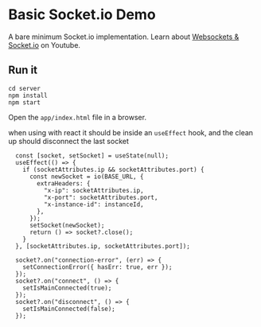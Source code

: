 # Basic Socket.io Demo

A bare minimum Socket.io implementation. Learn about [Websockets & Socket.io](https://youtu.be/1BfCnjr_Vjg) on Youtube. 

## Run it

```
cd server
npm install
npm start
```

Open the `app/index.html` file in a browser. 


when using with react it should be inside an `useEffect` hook, and the clean up should 
disconnect the last socket

```
  const [socket, setSocket] = useState(null);
  useEffect(() => {
    if (socketAttributes.ip && socketAttributes.port) {
      const newSocket = io(BASE_URL, {
        extraHeaders: {
          "x-ip": socketAttributes.ip,
          "x-port": socketAttributes.port,
          "x-instance-id": instanceId,
        },
      });
      setSocket(newSocket);
      return () => socket?.close();
    }
  }, [socketAttributes.ip, socketAttributes.port]);

  socket?.on("connection-error", (err) => {
    setConnectionError({ hasErr: true, err });
  });
  socket?.on("connect", () => {
    setIsMainConnected(true);
  });
  socket?.on("disconnect", () => {
    setIsMainConnected(false);
  });
```
